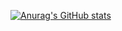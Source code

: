 [![Anurag's GitHub stats](https://github-readme-stats.vercel.app/api?username=Innokentie&show_icons=true&theme=dark&icon_color=586069)](https://github.com/Innokentie/Innokentie/)

